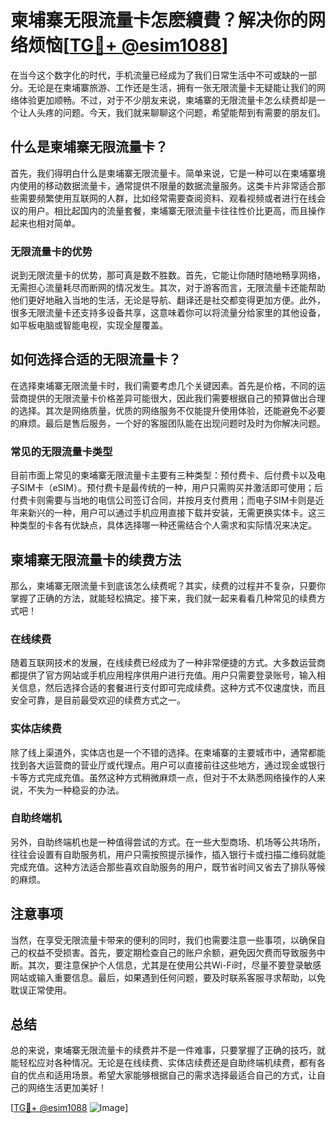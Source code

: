 # 柬埔寨无限流量卡怎麽續費？解决你的网络烦恼[[TG💪+ @esim1088](https://t.me/s/esim1088)]

在当今这个数字化的时代，手机流量已经成为了我们日常生活中不可或缺的一部分。无论是在柬埔寨旅游、工作还是生活，拥有一张无限流量卡无疑能让我们的网络体验更加顺畅。不过，对于不少朋友来说，柬埔寨的无限流量卡怎么续费却是一个让人头疼的问题。今天，我们就来聊聊这个问题，希望能帮到有需要的朋友们。

## 什么是柬埔寨无限流量卡？

首先，我们得明白什么是柬埔寨无限流量卡。简单来说，它是一种可以在柬埔寨境内使用的移动数据流量卡，通常提供不限量的数据流量服务。这类卡片非常适合那些需要频繁使用互联网的人群，比如经常需要查阅资料、观看视频或者进行在线会议的用户。相比起国内的流量套餐，柬埔寨无限流量卡往往性价比更高，而且操作起来也相对简单。

### 无限流量卡的优势

说到无限流量卡的优势，那可真是数不胜数。首先，它能让你随时随地畅享网络，无需担心流量耗尽而断网的情况发生。其次，对于游客而言，无限流量卡还能帮助他们更好地融入当地的生活，无论是导航、翻译还是社交都变得更加方便。此外，很多无限流量卡还支持多设备共享，这意味着你可以将流量分给家里的其他设备，如平板电脑或智能电视，实现全屋覆盖。

## 如何选择合适的无限流量卡？

在选择柬埔寨无限流量卡时，我们需要考虑几个关键因素。首先是价格，不同的运营商提供的无限流量卡价格差异可能很大，因此我们需要根据自己的预算做出合理的选择。其次是网络质量，优质的网络服务不仅能提升使用体验，还能避免不必要的麻烦。最后是售后服务，一个好的客服团队能在出现问题时及时为你解决问题。

### 常见的无限流量卡类型

目前市面上常见的柬埔寨无限流量卡主要有三种类型：预付费卡、后付费卡以及电子SIM卡（eSIM）。预付费卡是最传统的一种，用户只需购买并激活即可使用；后付费卡则需要与当地的电信公司签订合同，并按月支付费用；而电子SIM卡则是近年来新兴的一种，用户可以通过手机应用直接下载并安装，无需更换实体卡。这三种类型的卡各有优缺点，具体选择哪一种还需结合个人需求和实际情况来决定。

## 柬埔寨无限流量卡的续费方法

那么，柬埔寨无限流量卡到底该怎么续费呢？其实，续费的过程并不复杂，只要你掌握了正确的方法，就能轻松搞定。接下来，我们就一起来看看几种常见的续费方式吧！

### 在线续费

随着互联网技术的发展，在线续费已经成为了一种非常便捷的方式。大多数运营商都提供了官方网站或手机应用程序供用户进行充值。用户只需要登录账号，输入相关信息，然后选择合适的套餐进行支付即可完成续费。这种方式不仅速度快，而且安全可靠，是目前最受欢迎的续费方式之一。

### 实体店续费

除了线上渠道外，实体店也是一个不错的选择。在柬埔寨的主要城市中，通常都能找到各大运营商的营业厅或代理点。用户可以直接前往这些地方，通过现金或银行卡等方式完成充值。虽然这种方式稍微麻烦一点，但对于不太熟悉网络操作的人来说，不失为一种稳妥的办法。

### 自助终端机

另外，自助终端机也是一种值得尝试的方式。在一些大型商场、机场等公共场所，往往会设置有自助服务机，用户只需按照提示操作，插入银行卡或扫描二维码就能完成充值。这种方法适合那些喜欢自助服务的用户，既节省时间又省去了排队等候的麻烦。

## 注意事项

当然，在享受无限流量卡带来的便利的同时，我们也需要注意一些事项，以确保自己的权益不受损害。首先，要定期检查自己的账户余额，避免因欠费而导致服务中断。其次，要注意保护个人信息，尤其是在使用公共Wi-Fi时，尽量不要登录敏感网站或输入重要信息。最后，如果遇到任何问题，要及时联系客服寻求帮助，以免耽误正常使用。

## 总结

总的来说，柬埔寨无限流量卡的续费并不是一件难事，只要掌握了正确的技巧，就能轻松应对各种情况。无论是在线续费、实体店续费还是自助终端机续费，都有各自的优点和适用场景。希望大家能够根据自己的需求选择最适合自己的方式，让自己的网络生活更加美好！

[[TG💪+ @esim1088](https://t.me/s/esim1088) ![Image](https://i.postimg.cc/4NQfJmqS/Snipaste-2025-05-13-00-14-12.png)]